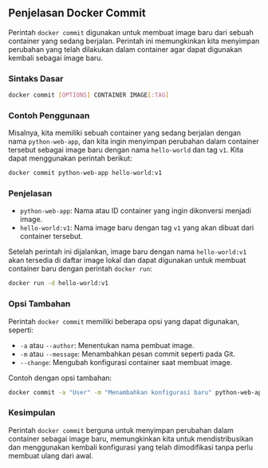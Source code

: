 ## Penjelasan Docker Commit

Perintah `docker commit` digunakan untuk membuat image baru dari sebuah container yang sedang berjalan. Perintah ini memungkinkan kita menyimpan perubahan yang telah dilakukan dalam container agar dapat digunakan kembali sebagai image baru.

### Sintaks Dasar
```sh
docker commit [OPTIONS] CONTAINER IMAGE[:TAG]
```

### Contoh Penggunaan
Misalnya, kita memiliki sebuah container yang sedang berjalan dengan nama `python-web-app`, dan kita ingin menyimpan perubahan dalam container tersebut sebagai image baru dengan nama `hello-world` dan tag `v1`. Kita dapat menggunakan perintah berikut:
```sh
docker commit python-web-app hello-world:v1
```

### Penjelasan
- `python-web-app`: Nama atau ID container yang ingin dikonversi menjadi image.
- `hello-world:v1`: Nama image baru dengan tag `v1` yang akan dibuat dari container tersebut.

Setelah perintah ini dijalankan, image baru dengan nama `hello-world:v1` akan tersedia di daftar image lokal dan dapat digunakan untuk membuat container baru dengan perintah `docker run`:
```sh
docker run -d hello-world:v1
```

### Opsi Tambahan
Perintah `docker commit` memiliki beberapa opsi yang dapat digunakan, seperti:
- `-a` atau `--author`: Menentukan nama pembuat image.
- `-m` atau `--message`: Menambahkan pesan commit seperti pada Git.
- `--change`: Mengubah konfigurasi container saat membuat image.

Contoh dengan opsi tambahan:
```sh
docker commit -a "User" -m "Menambahkan konfigurasi baru" python-web-app hello-world:v1
```

### Kesimpulan
Perintah `docker commit` berguna untuk menyimpan perubahan dalam container sebagai image baru, memungkinkan kita untuk mendistribusikan dan menggunakan kembali konfigurasi yang telah dimodifikasi tanpa perlu membuat ulang dari awal.